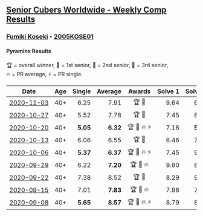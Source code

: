 <style>table {white-space: nowrap;}</style>

## [Senior Cubers Worldwide - Weekly Comp Results](/scw-comp/results/)
### [Fumiki Koseki](README.md) - [2005KOSE01](https://www.worldcubeassociation.org/persons/2005KOSE01?event=pyram)
#### Pyraminx Results

<span style="white-space: nowrap;">🏆 = overall winner</span>, <span style="white-space: nowrap;">🥇 = 1st senior</span>, <span style="white-space: nowrap;">🥈 = 2nd senior</span>, <span style="white-space: nowrap;">🥉 = 3rd senior</span>, <span style="white-space: nowrap;">🔥 = PR average</span>, <span style="white-space: nowrap;">⚡ = PR single</span>.

| Date | Age | Single | Average | Awards | Solve 1 | Solve 2 | Solve 3 | Solve 4 | Solve 5 | Video |
| :--: | :--: | --: | --: | :--: | --: | --: | --: | --: | --: | :-- |
| [2020-11-03](../../results/2020-11-03/pyram.md) | 40+ | 6.25 | 7.91 | 🏆 🥇 | 9.64 | 6.25 | 8.89 | 7.56 | 7.29 | [Desktop](https://www.facebook.com/events/406412140373592/permalink/411437996537673) / [Mobile](https://m.facebook.com/events/406412140373592?view=permalink&id=411437996537673) |
| [2020-10-27](../../results/2020-10-27/pyram.md) | 40+ | 5.52 | 7.78 | 🏆 🥇 | 7.45 | 8.05 | 7.85 | 11.48 | 5.52 | [Desktop](https://www.facebook.com/events/3728096903891317/permalink/3740213092679698) / [Mobile](https://m.facebook.com/events/3728096903891317?view=permalink&id=3740213092679698) |
| [2020-10-20](../../results/2020-10-20/pyram.md) | 40+ | **5.05** | **6.32** | 🏆 🥇 🔥 ⚡ | 7.16 | **5.05** | 10.05 | 6.00 | 5.81 | [Desktop](https://www.facebook.com/events/3475733505840328/permalink/3494835703930108) / [Mobile](https://m.facebook.com/events/3475733505840328?view=permalink&id=3494835703930108) |
| [2020-10-13](../../results/2020-10-13/pyram.md) | 40+ | 6.06 | 6.55 | 🏆 🥇 | 6.46 | 7.06 | 10.11 | 6.12 | 6.06 | [Desktop](https://www.facebook.com/events/718285385437639/permalink/723750221557822) / [Mobile](https://m.facebook.com/events/718285385437639?view=permalink&id=723750221557822) |
| [2020-10-06](../../results/2020-10-06/pyram.md) | 40+ | **5.37** | **6.37** | 🏆 🥇 🔥 ⚡ | 7.45 | 9.80 | **5.37** | 6.28 | **5.37** | [Desktop](https://www.facebook.com/events/365989921479949/permalink/371500104262264) / [Mobile](https://m.facebook.com/events/365989921479949?view=permalink&id=371500104262264) |
| [2020-09-29](../../results/2020-09-29/pyram.md) | 40+ | 6.22 | **7.20** | 🏆 🥇 🔥 | 9.80 | 8.55 | 6.23 | 6.81 | 6.22 | [Desktop](https://www.facebook.com/events/318437286122261/permalink/323627715603218) / [Mobile](https://m.facebook.com/events/318437286122261?view=permalink&id=323627715603218) |
| [2020-09-22](../../results/2020-09-22/pyram.md) | 40+ | 7.38 | 8.52 | 🏆 🥇 | 8.29 | 9.33 | 9.79 | 7.38 | 7.95 | [Desktop](https://www.facebook.com/events/361626694990606/permalink/362913788195230) / [Mobile](https://m.facebook.com/events/361626694990606?view=permalink&id=362913788195230) |
| [2020-09-15](../../results/2020-09-15/pyram.md) | 40+ | 7.01 | **7.83** | 🏆 🥇 🔥 | 7.98 | 7.61 | 7.89 | 8.48 | 7.01 | [Desktop](https://www.facebook.com/events/681386202727964/permalink/684674805732437) / [Mobile](https://m.facebook.com/events/681386202727964?view=permalink&id=684674805732437) |
| [2020-09-08](../../results/2020-09-08/pyram.md) | 40+ | **5.65** | **8.57** | 🏆 🥇 🔥 ⚡ | 8.79 | 8.35 | 8.92 | 8.58 | **5.65** | [Desktop](https://www.facebook.com/events/1438001453064843/permalink/1443799039151751) / [Mobile](https://m.facebook.com/events/1438001453064843?view=permalink&id=1443799039151751) |


<!-- Global site tag (gtag.js) - Google Analytics -->
<script async src="https://www.googletagmanager.com/gtag/js?id=UA-86348435-3"></script>
<script>window.dataLayer = window.dataLayer || []; function gtag() {dataLayer.push(arguments);} gtag('js', new Date()); gtag('config', 'UA-86348435-3');</script>

